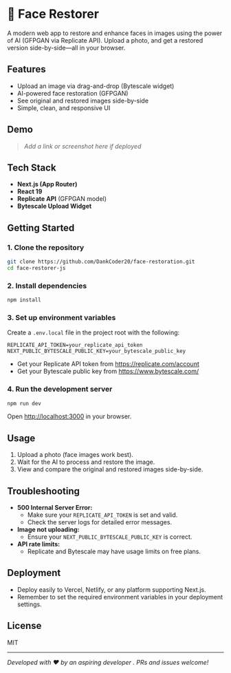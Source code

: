 # 🧠 Face Restorer

A modern web app to restore and enhance faces in images using the power of AI (GFPGAN via Replicate API). Upload a photo, and get a restored version side-by-side—all in your browser.

## Features

- Upload an image via drag-and-drop (Bytescale widget)
- AI-powered face restoration (GFPGAN)
- See original and restored images side-by-side
- Simple, clean, and responsive UI

## Demo

> _Add a link or screenshot here if deployed_

## Tech Stack

- **Next.js (App Router)**
- **React 19**
- **Replicate API** (GFPGAN model)
- **Bytescale Upload Widget**

## Getting Started

### 1. Clone the repository

```bash
git clone https://github.com/DankCoder20/face-restoration.git
cd face-restorer-js
```

### 2. Install dependencies

```bash
npm install
```

### 3. Set up environment variables

Create a `.env.local` file in the project root with the following:

```env
REPLICATE_API_TOKEN=your_replicate_api_token
NEXT_PUBLIC_BYTESCALE_PUBLIC_KEY=your_bytescale_public_key
```

- Get your Replicate API token from https://replicate.com/account
- Get your Bytescale public key from https://www.bytescale.com/

### 4. Run the development server

```bash
npm run dev
```

Open [http://localhost:3000](http://localhost:3000) in your browser.

## Usage

1. Upload a photo (face images work best).
2. Wait for the AI to process and restore the image.
3. View and compare the original and restored images side-by-side.

## Troubleshooting

- **500 Internal Server Error:**
  - Make sure your `REPLICATE_API_TOKEN` is set and valid.
  - Check the server logs for detailed error messages.
- **Image not uploading:**
  - Ensure your `NEXT_PUBLIC_BYTESCALE_PUBLIC_KEY` is correct.
- **API rate limits:**
  - Replicate and Bytescale may have usage limits on free plans.

## Deployment

- Deploy easily to Vercel, Netlify, or any platform supporting Next.js.
- Remember to set the required environment variables in your deployment settings.

## License

MIT

---

_Developed with ❤️ by an aspiring developer . PRs and issues welcome!_
